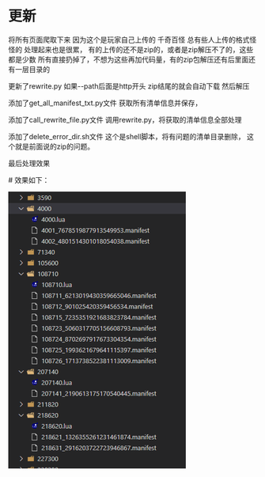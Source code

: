 # 更新
将所有页面爬取下来
因为这个是玩家自己上传的 千奇百怪 总有些人上传的格式怪怪的 处理起来也是很累，
有的上传的还不是zip的，或者是zip解压不了的，这些都是少数 所有直接扔掉了，不想为这些再加代码量，有的zip包解压还有后里面还有一层目录的
<p>更新了rewrite.py 如果--path后面是http开头 zip结尾的就会自动下载 然后解压<p>
<p>添加了get_all_manifest_txt.py文件 获取所有清单信息并保存，</p>
<p>添加了call_rewrite_file.py文件  调用rewrite.py，将获取的清单信息全部处理</p>
<p>添加了delete_error_dir.sh文件 这个是shell脚本，将有问题的清单目录删除， 这个就是前面说的zip的问题。</p>
<p>最后处理效果<p>
# 效果如下：

 ![image](./final_effect.png)


